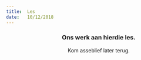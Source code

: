 ```yaml
---
title:  Les
date:   10/12/2018
---
```


### <center>Ons werk aan hierdie les.</center>
<center>Kom asseblief later terug.</center>